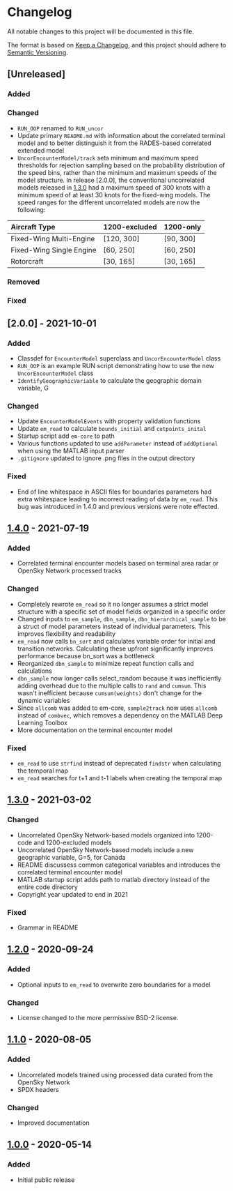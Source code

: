 # Changelog

All notable changes to this project will be documented in this file.

The format is based on [Keep a Changelog](https://keepachangelog.com/en/1.0.0/),
and this project should adhere to [Semantic Versioning](https://semver.org/spec/v2.0.0.html).

## [Unreleased]

### Added

### Changed

- `RUN_OOP` renamed to `RUN_uncor`
- Update primary `README.md` with information about the correlated terminal model and to better distinguish it from the RADES-based correlated extended model
- `UncorEncounterModel/track` sets minimum and maximum speed thresholds for rejection sampling based on the probability distribution of the speed bins, rather than the minimum and maximum speeds of the model structure. In release [2.0.0], the conventional uncorrelated models released in [1.3.0] had a maximum speed of 300 knots with a minimum speed of at least 30 knots for the fixed-wing models. The speed ranges for the different uncorrelated models are now the following:
  
| Aircraft Type | 1200-excluded | 1200-only |
| :-- | --- | --- |
| Fixed-Wing Multi-Engine | [120, 300] | [90, 300] |
| Fixed-Wing Single Engine | [60, 250] | [60, 250] |
| Rotorcraft | [30, 165] | [30, 165]

### Removed

### Fixed

## [2.0.0] - 2021-10-01

### Added

- Classdef for `EncounterModel` superclass and `UncorEncounterModel` class
- `RUN_OOP` is an example RUN script demonstrating how to use the new `UncorEncounterModel` class
- `IdentifyGeographicVariable` to calculate the geographic domain variable, G

### Changed

- Update `EncounterModelEvents` with property validation functions
- Update `em_read` to calculate `bounds_initial` and `cutpoints_inital`
- Startup script add `em-core` to path
- Various functions updated to use `addParameter` instead of `addOptional` when using the MATLAB input parser
- `.gitignore` updated to ignore .png files in the output directory

### Fixed

- End of line whitespace in ASCII files for boundaries parameters had extra whitespace leading to incorrect reading of data by `em_read`. This bug was introduced in 1.4.0 and previous versions were note effected.

## [1.4.0] - 2021-07-19

### Added

- Correlated terminal encounter models based on terminal area radar or OpenSky Network processed tracks

### Changed

- Completely rewrote `em_read` so it no longer assumes a strict model structure with a specific set of model fields organized in a specific order
- Changed inputs to `em_sample`, `dbn_sample`, `dbn_hierarchical_sample` to be a struct of model parameters instead of individual parameters. This improves flexibility and readability
- `em_read` now calls `bn_sort` and calculates variable order for initial and transition networks. Calculating these upfront significantly improves performance because bn_sort was a bottleneck
- Reorganized `dbn_sample` to minimize repeat function calls and calculations
- `dbn_sample` now longer calls select_random because it was inefficiently adding overhead due to the multiple calls to `rand` and `cumsum`. This wasn't inefficient because `cumsum(weights)` don't change for the dynamic variables
- Since `allcomb` was added to em-core, `sample2track` now uses `allcomb` instead of `combvec`, which removes a dependency on the MATLAB Deep Learning Toolbox
- More documentation on the terminal encounter model

### Fixed

- `em_read` to use `strfind` instead of deprecated `findstr` when calculating the temporal map
- `em_read` searches for t+1 and t-1 labels when creating the temporal map

## [1.3.0] - 2021-03-02

### Changed

- Uncorrelated OpenSky Network-based models organized into 1200-code and 1200-excluded models
- Uncorrelated OpenSky Network-based models include a new geographic variable, G=5, for Canada 
- README discussess common categorical variables and introduces the correlated terminal encounter model
- MATLAB startup script adds path to matlab directory instead of the entire code directory
- Copyright year updated to end in 2021

### Fixed

- Grammar in README

## [1.2.0] - 2020-09-24

### Added

- Optional inputs to `em_read` to overwrite zero boundaries for a model

### Changed

- License changed to the more permissive BSD-2 license.

## [1.1.0] - 2020-08-05

### Added

- Uncorrelated models trained using processed data curated from the OpenSky Network
- SPDX headers

### Changed

- Improved documentation

## [1.0.0] - 2020-05-14

### Added

- Initial public release

[1.4.0]: https://github.com/Airspace-Encounter-Models/em-model-manned-bayes/releases/tag/v1.4
[1.3.0]: https://github.com/Airspace-Encounter-Models/em-model-manned-bayes/releases/tag/v1.3
[1.2.0]: https://github.com/Airspace-Encounter-Models/em-model-manned-bayes/releases/tag/v1.2
[1.1.0]: https://github.com/Airspace-Encounter-Models/em-model-manned-bayes/releases/tag/v1.1
[1.0.0]: https://github.com/Airspace-Encounter-Models/em-model-manned-bayes/releases/tag/v1.0
